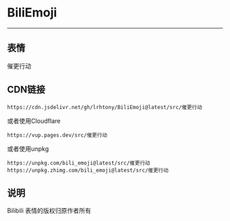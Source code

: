 # BiliEmoji
---
## 表情
催更行动
## CDN链接
```
https://cdn.jsdelivr.net/gh/lrhtony/BiliEmoji@latest/src/催更行动
```
或者使用Cloudflare
```
https://vup.pages.dev/src/催更行动
```
或者使用unpkg
```
https://unpkg.com/bili_emoji@latest/src/催更行动
https://unpkg.zhimg.com/bili_emoji@latest/src/催更行动
```
## 说明
Bilibili 表情的版权归原作者所有
